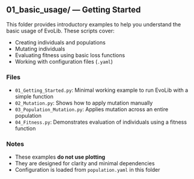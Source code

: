 ## 01_basic_usage/ — Getting Started

This folder provides introductory examples to help you understand the basic usage of EvoLib. These scripts cover:

- Creating individuals and populations
- Mutating individuals
- Evaluating fitness using basic loss functions
- Working with configuration files (`.yaml`)

### Files
- `01_Getting_Started.py`: Minimal working example to run EvoLib with a simple function
- `02_Mutation.py`: Shows how to apply mutation manually
- `03_Population_Mutation.py`: Applies mutation across an entire population
- `04_Fitness.py`: Demonstrates evaluation of individuals using a fitness function

### Notes
- These examples **do not use plotting**
- They are designed for clarity and minimal dependencies
- Configuration is loaded from `population.yaml` in this folder
